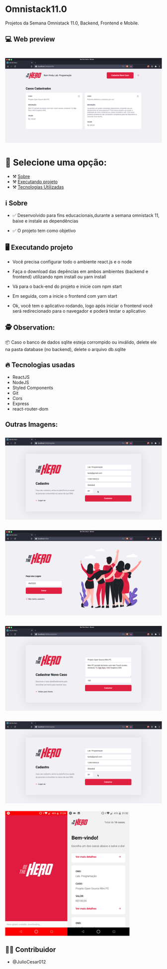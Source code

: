 # Omnistack11.0
Projetos da Semana Omnistack 11.0, Backend, Frontend e Mobile.

## 💻 Web preview

<h1 align="center">
    <img src="/screenshots/casoscadastrados.png">
</h1>

# 📄 Selecione uma opção:

- ⚒️ [Sobre](#-sobre)
- ⚒️ [Executando projeto](#-executando-projeto)
- ⚒️ [Tecnologias Utilizadas](#-tecnologias-usadas)



## ℹ️ Sobre

- ✅ Desenvolvido para fins educacionais,durante a semana omnistack 11, baixe e instale as dependências

- ✅ O projeto tem como objetivo


## 🖥️ Executando projeto

- Você precisa configurar todo o ambiente react.js e o node

- Faça o download das depências em ambos ambientes (backend e frontend) utilizando npm install ou yarn install

- Vá para o back-end do projeto e inicie com npm start

- Em seguida, com a inicie o frontend com yarn start 

- Ok, você tem o aplicativo rodando, logo após iniciar o frontend você será redirecionado para o navegador e poderá testar o aplicativo


## :detective: Observation:

📦 Caso o banco de dados sqlite esteja corrompido ou inválido, delete ele na pasta database (no backend), delete o arquivo db.sqlite

## 🔥 Tecnologias usadas
- ReactJS
- NodeJS
- Styled Components
- Git
- Cors
- Express
- react-router-dom

<h2>Outras Imagens:<h2>

<h2 align="center">
    <img src="/screenshots/cadastro.png">
</h2>

<h2 align="center">
    <img src="/screenshots/login.png">
</h2>

<h2 align="center">
    <img src="/screenshots/novocaso.png">
</h2>

<h2 align="center">
    <img src="/screenshots/cadastro.png">
</h2>

<h5 align="left">
    <img src="/screenshots/mobilelistcasos.jpeg" height="400">
    <img src="/screenshots/initialmobile.jpeg" height="400" align="left">
</h5>

## 👨‍💻 Contribuidor
- @JulioCesar012
